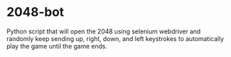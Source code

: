 # 2048-bot

Python script that will open the 2048 using selenium webdriver and randomly keep sending up, right, down, and left keystrokes to automatically play the game until the game ends.
